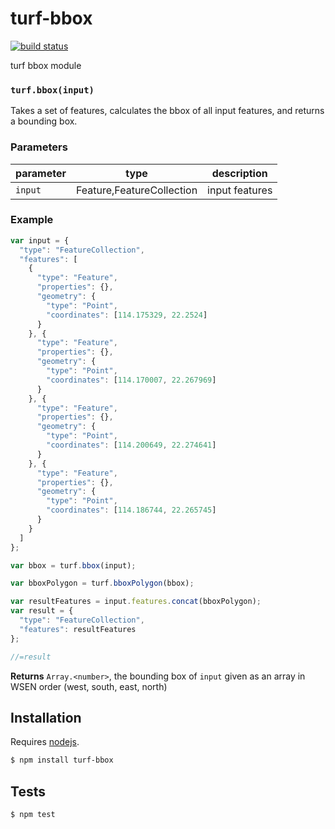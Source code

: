 # turf-bbox

[![build status](https://secure.travis-ci.org/Turfjs/turf-bbox.png)](http://travis-ci.org/Turfjs/turf-bbox)

turf bbox module


### `turf.bbox(input)`

Takes a set of features, calculates the bbox of all input features, and returns a bounding box.


### Parameters

| parameter | type                       | description    |
| --------- | -------------------------- | -------------- |
| `input`   | Feature\,FeatureCollection | input features |


### Example

```js
var input = {
  "type": "FeatureCollection",
  "features": [
    {
      "type": "Feature",
      "properties": {},
      "geometry": {
        "type": "Point",
        "coordinates": [114.175329, 22.2524]
      }
    }, {
      "type": "Feature",
      "properties": {},
      "geometry": {
        "type": "Point",
        "coordinates": [114.170007, 22.267969]
      }
    }, {
      "type": "Feature",
      "properties": {},
      "geometry": {
        "type": "Point",
        "coordinates": [114.200649, 22.274641]
      }
    }, {
      "type": "Feature",
      "properties": {},
      "geometry": {
        "type": "Point",
        "coordinates": [114.186744, 22.265745]
      }
    }
  ]
};

var bbox = turf.bbox(input);

var bboxPolygon = turf.bboxPolygon(bbox);

var resultFeatures = input.features.concat(bboxPolygon);
var result = {
  "type": "FeatureCollection",
  "features": resultFeatures
};

//=result
```


**Returns** `Array.<number>`, the bounding box of `input` given as an array in WSEN order (west, south, east, north)

## Installation

Requires [nodejs](http://nodejs.org/).

```sh
$ npm install turf-bbox
```

## Tests

```sh
$ npm test
```


